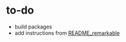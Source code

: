 # to-do

- build packages
- add instructions from [README_remarkable](https://github.com/koreader/koreader/blob/master/platform/remarkable/README_remarkable.txt)